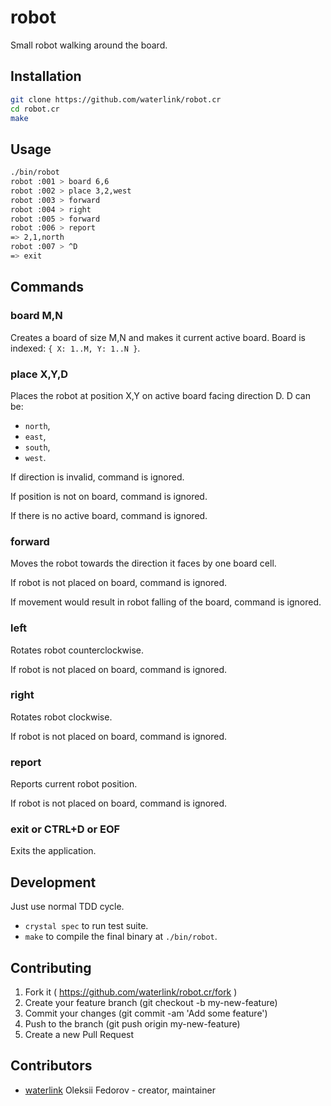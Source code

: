 # robot

Small robot walking around the board.

## Installation

```bash
git clone https://github.com/waterlink/robot.cr
cd robot.cr
make
```

## Usage

```bash
./bin/robot
robot :001 > board 6,6
robot :002 > place 3,2,west
robot :003 > forward
robot :004 > right
robot :005 > forward
robot :006 > report
=> 2,1,north
robot :007 > ^D
=> exit
```

## Commands

### board M,N

Creates a board of size M,N and makes it current active board. Board is indexed: `{ X: 1..M, Y: 1..N }`.

### place X,Y,D

Places the robot at position X,Y on active board facing direction D. D can be:

- `north`,
- `east`,
- `south`,
- `west`.

If direction is invalid, command is ignored.

If position is not on board, command is ignored.

If there is no active board, command is ignored.

### forward

Moves the robot towards the direction it faces by one board cell.

If robot is not placed on board, command is ignored.

If movement would result in robot falling of the board, command is ignored.

### left

Rotates robot counterclockwise.

If robot is not placed on board, command is ignored.

### right

Rotates robot clockwise.

If robot is not placed on board, command is ignored.

### report

Reports current robot position.

If robot is not placed on board, command is ignored.

### exit or CTRL+D or EOF

Exits the application.

## Development

Just use normal TDD cycle.

- `crystal spec` to run test suite.
- `make` to compile the final binary at `./bin/robot`.

## Contributing

1. Fork it ( https://github.com/waterlink/robot.cr/fork )
2. Create your feature branch (git checkout -b my-new-feature)
3. Commit your changes (git commit -am 'Add some feature')
4. Push to the branch (git push origin my-new-feature)
5. Create a new Pull Request

## Contributors

- [waterlink](https://github.com/waterlink) Oleksii Fedorov - creator, maintainer
